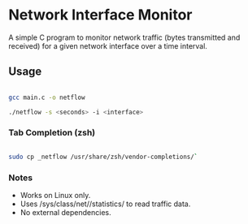 # Network Interface Monitor

A simple C program to monitor network traffic (bytes transmitted and received) for a given network interface over a time interval.

## Usage

```bash

gcc main.c -o netflow

./netflow -s <seconds> -i <interface>
```

### Tab Completion (zsh)

``````bash

sudo cp _netflow /usr/share/zsh/vendor-completions/`
``````

### Notes

- Works on Linux only.
- Uses /sys/class/net/<interface>/statistics/ to read traffic data.
- No external dependencies.


